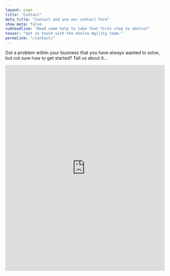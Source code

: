 ```yaml
---
layout: page
title: "Contact"
meta_title: "Contact and use our contact form"
show_meta: false
subheadline: "Need some help to take that first step to eVolve?"
teaser: "Get in touch with the eVolve Agility team."
permalink: "/contact/"
---
```

Got a problem within your business that you have always wanted to solve, but not sure how to get started? Tell us about it... 

<div class="panel">
<iframe width="100%" height="650" frameborder="0" scrolling="no" src="https://evolveagility.wufoo.com/forms/qz0qgjz0x5h17r/"></iframe>
</div>



 [1]: http://www.wufoo.com/

